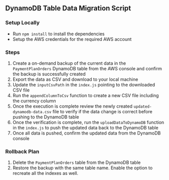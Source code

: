 ## DynamoDB Table Data Migration Script

### Setup Locally
- Run `npm install` to install the dependencies
- Setup the AWS credentials for the required AWS account

### Steps
1. Create a on-demand backup of the current data in the `PaymentPlanOrders` DynamoDB table from the AWS console and confirm the backup is successfully created
2. Export the data as CSV and download to your local machine
3. Update the `inputCsvPath` in the `index.js` pointing to the downloaded CSV file
4. Run the `appendColumnToCsv` function to create a new CSV file including the currency column
5. Once the execution is complete review the newly created `updated-dynamodb-data.csv` file to verify if the data change is correct before pushing to the DynamoDB table
6. Once the verification is complete, run the `uploadDataToDynamoDB` function in the `index.js` to push the updated data back to the DynamoDB table
7. Once all data is pushed, confirm the updated data from the DynamoDB console

### Rollback Plan
1. Delete the `PaymentPlanOrders` table from the DynamoDB table
2. Restore the backup with the same table name. Enable the option to recreate all the indexes as well.


